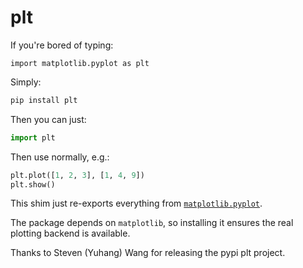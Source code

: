 # plt

If you're bored of typing: 

`import matplotlib.pyplot as plt`

Simply:

```bash
pip install plt
```

Then you can just:

```python
import plt
```

Then use normally, e.g.:

```python
plt.plot([1, 2, 3], [1, 4, 9])
plt.show()
```

This shim just re-exports everything from [`matplotlib.pyplot`](https://matplotlib.org/stable/api/_as_gen/matplotlib.pyplot.html).

The package depends on `matplotlib`, so installing it ensures the real plotting
backend is available.

Thanks to Steven (Yuhang) Wang for releasing the pypi plt project. 

